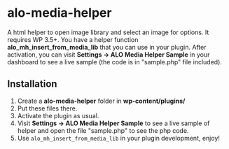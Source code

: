 alo-media-helper
================

A html helper to open image library and select an image for options. It requires WP 3.5+. 
You have a helper function **alo_mh_insert_from_media_lib** that you can use in your plugin. 
After activation, you can visit **Settings -> ALO Media Helper Sample** in your dashboard to see a live sample (the code is in "sample.php" file included).

## Installation
1. Create a **alo-media-helper** folder in **wp-content/plugins/**
2. Put these files there.
3. Activate the plugin as usual.
4. Visit **Settings -> ALO Media Helper Sample** to see a live sample of helper and open the file "sample.php" to see the php code.
5. Use `alo_mh_insert_from_media_lib` in your plugin development, enjoy!

